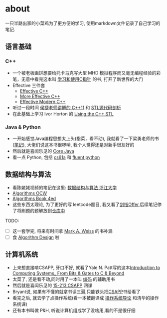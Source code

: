 # about

一只半路出家的小菜鸡为了更方便的学习, 使用markdown文件记录了自己学习的笔记.

## 语言基础
### C++
* 一个被老板画饼想要给托卡马克写大型 MHD 模拟程序而又毫无编程经验的彩笔，无意中看完这本叫 [学习和使用C指针](C++/UnderstandAndUsingCPointers/UnderstandAndUsingCPointers.md) 的书,  打开了新世界的大门
* Effective 三件套
  *  [Effective C++](C++/EffectiveCPP/EffectiveCPlusPlus.md) 
  *  [More Effective C++](C++/EffectiveMoreCPP/MoreEffectiveCPP.md)
  *  [Effective Modern C++](C++/EffectiveModernCPP/EffectiveModernC++.md)
* 听过一段时间 [侯捷老师讲解的 C++11](C++/侯捷C++/HouJieC11.md) 和 [STL源代码剖析](C++/侯捷STL/STL体系结构与内核分析.md)
* 在此基础上学习 Ivor Horton 的 [Using the C++ STL](C++/UsingSTL/UsingSTL.md)

### Java & Python
* 一开始感觉Java编程思想太上头(指菜，看不动), 我就看了一下梁勇老师的书([笔记](Java&Python/JavaLiangY/IntroductionJavaAndDataStructure.md)), 大佬们说这本书很啰嗦, 我个人觉得还是对新手很友好的
* 然后就是喜闻乐见的 [Core Java](Java&Python/JavaCore/CoreJava.md)
* 看一点 Python, 包括 [cs61a](Java&Python/CS61a/cs61a.md) 和 [fluent python](Java&Python/FluentPython/FluentPython.md)

## 数据结构与算法

* 看陈姥姥视频的笔记在这里: [数据结构与算法 浙江大学](Algorithms/DataStructure-ZJU/DataStructure.md)
* [Algorithms OCW](Algorithms/Alogrithm4ed/AlgorithmOCW.md)
* [Algorithms Book 4ed](Algorithms/Alogrithm4ed/Algorithm4ed.md)
* 这些东西太理论, 为了更好的写 leetcode题目, 我又看了[剑指Offer](Algorithms/剑指Offer/剑指Offer.md),后续笔记停了将刷题的题解放到[仓库中](https://gitee.com/Haitau1996/leetcode)

TODO:
- [ ] 这一套学完, 将来有时间拿 [Mark A. Weiss]() 的书补漏
- [ ] 食 [Algorithm Design](Algorithms/AlgorithmDesign/AlgorithmDesign.md) 啦

## 计算机系统
* 上来想直接啃CSAPP, 牙口不好, 就看了Yale N. Patt写的这本[Introduction to Computing Systems_ From Bits & Gates to C & Beyond](ComputerSystem/CSAPP/Yale.Patt.Intro.Computer.System.md)
* 太菜了, 还是看不动,同时用了一本叫 [编码](ComputerSystem/Code-HLCHS/Code_theHiddenLanguageforComputerHardwareandSoftware.md) 的辅助用书
* 然后就是喜闻乐见的 [15-213:CSAPP](ComputerSystem/CSAPP/CSAPP.Mooc.md) 网课
* Bryant说, 如果有不懂的就拿书读三遍,只能铁头把[CSAPP](ComputerSystem/CSAPP/CSAPP.Book.md)书给看了
* 看完之后, 就去学了点操作系统(看一本被翻译成 [操作系统导论](ComputerSystem/OS-TEP/OS-TEP.md) 和清华的操作系统课)
* 还有本书叫做 P&H, 听说计算机组成学了没啥用,看的不是很仔细

